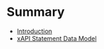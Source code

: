 # Summary

* [Introduction](README.md)
* [xAPI Statement Data Model](xapi_statement_data_model.md)

